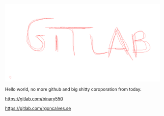 
![](https://github.com/binary550/binary550/blob/master/banner.png?raw=true)



Hello world, no more github and big shitty coroporation from today.

https://gitlab.com/binary550

https://gitlab.com/rgoncalves.se
